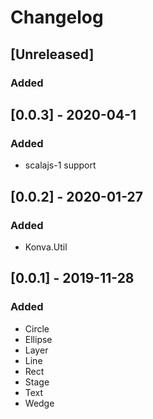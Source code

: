 # Changelog

## [Unreleased]

### Added

## [0.0.3] - 2020-04-1

### Added

- scalajs-1 support

## [0.0.2] - 2020-01-27

### Added

- Konva.Util

## [0.0.1] - 2019-11-28

### Added

- Circle
- Ellipse
- Layer
- Line
- Rect
- Stage
- Text
- Wedge

